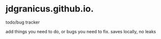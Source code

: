 # jdgranicus.github.io.
todo/bug tracker

add things you need to do, or bugs you need to fix.
saves locally, no leaks
